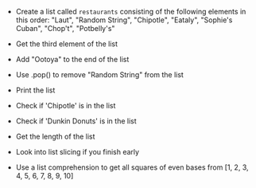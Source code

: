- Create a list called `restaurants` consisting of the following elements in this order:
"Laut", "Random String", "Chipotle", "Eataly", "Sophie's Cuban", "Chop't", "Potbelly's"

- Get the third element of the list

- Add "Ootoya" to the end of the list

- Use .pop() to remove "Random String" from the list

- Print the list

- Check if 'Chipotle' is in the list

- Check if 'Dunkin Donuts' is in the list

- Get the length of the list

- Look into list slicing if you finish early

- Use a list comprehension to get all squares of even bases from [1, 2, 3, 4, 5, 6, 7, 8, 9, 10]


